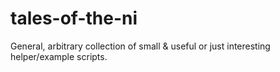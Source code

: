 # tales-of-the-ni
General, arbitrary collection of small &amp; useful or just interesting helper/example scripts.
